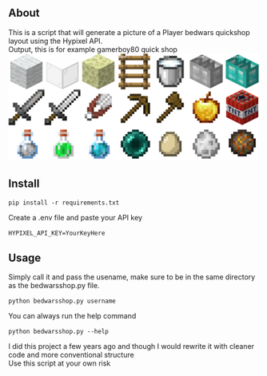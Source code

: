 ## About
This is a script that will generate a picture of a Player bedwars quickshop layout using the Hypixel API. \
Output, this is for example gamerboy80 quick shop\
![gamerboy80](/output/gamerboy80.png)
## Install
```
pip install -r requirements.txt
```
Create a .env file and paste your API key
```.env
HYPIXEL_API_KEY=YourKeyHere
```
## Usage
Simply call it and pass the usename, make sure to be in the same directory as the bedwarsshop.py file.
```
python bedwarsshop.py username
```
You can always run the help command
```
python bedwarsshop.py --help
```
I did this project a few years ago and though I would rewrite it with cleaner code and more conventional structure \
Use this script at your own risk
